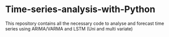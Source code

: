 # Time-series-analysis-with-Python
This repository contains all the necessary code to analyse and forecast time series using ARIMA/VARMA and LSTM (Uni and multi variate)
